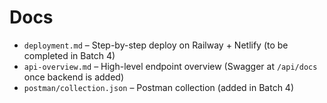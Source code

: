 # Docs

- `deployment.md` – Step-by-step deploy on Railway + Netlify (to be completed in Batch 4)
- `api-overview.md` – High-level endpoint overview (Swagger at `/api/docs` once backend is added)
- `postman/collection.json` – Postman collection (added in Batch 4)
